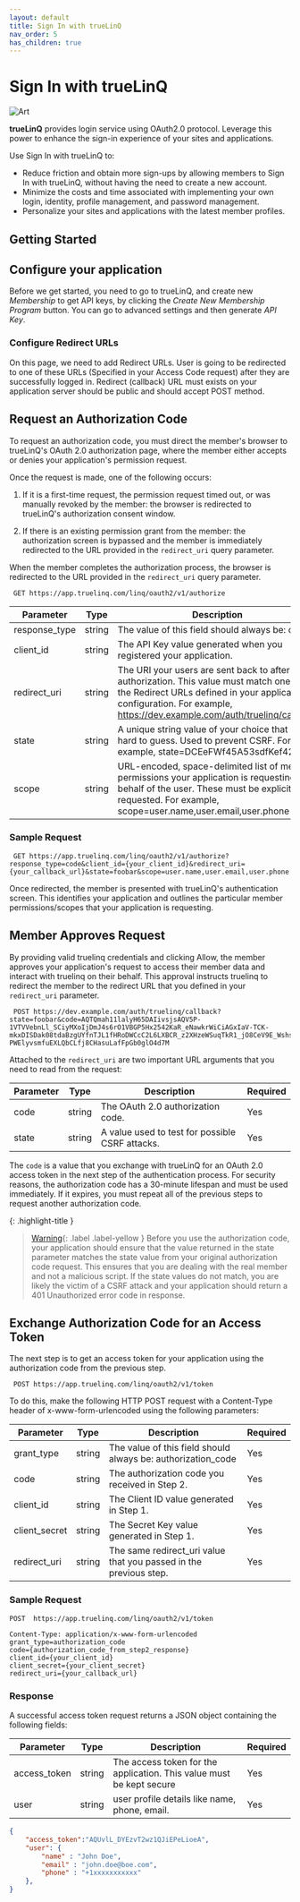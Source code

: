 ```yaml
---
layout: default
title: Sign In with trueLinQ
nav_order: 5
has_children: true
---
```

# Sign In with trueLinQ

![Art](/docs/assets/images/sso.jpeg "a title")

**trueLinQ** provides login service using OAuth2.0 protocol. Leverage this power to enhance the sign-in experience of your sites and applications.

Use Sign In with trueLinQ to:
* Reduce friction and obtain more sign-ups by allowing members to Sign In with trueLinQ, without having the need to create a new account.
* Minimize the costs and time associated with implementing your own login, identity, profile management, and password management.
* Personalize your sites and applications with the latest member profiles.

## Getting Started

## Configure your application
Before we get started, you need to go to trueLinQ, and create new _Membership_ to get API keys, by clicking the _Create New Membership Program_ button. You can go to advanced settings and then generate _API Key_.

### Configure Redirect URLs
On this page, we need to add Redirect URLs. User is going to be redirected to one of these URLs (Specified in your Access Code request) after they are successfully logged in. 
Redirect (callback) URL must exists on your application server should be public and should accept POST method.


## Request an Authorization Code

To request an authorization code, you must direct the member's browser to trueLinQ's OAuth 2.0 authorization page, where the member either accepts or denies your application's permission request.

Once the request is made, one of the following occurs:

1. If it is a first-time request, the permission request timed out, or was manually revoked by the member: the browser is redirected to trueLinQ's authorization consent window.

2. If there is an existing permission grant from the member: the authorization screen is bypassed and the member is immediately redirected to the URL provided in the `redirect_uri` query parameter.

When the member completes the authorization process, the browser is redirected to the URL provided in the `redirect_uri` query parameter.

```
 GET https://app.truelinq.com/linq/oauth2/v1/authorize 
```

|   Parameter	    | Type      | Description                                       | Required  |
|   -               |   -       |   -                                               |   -       |
| response_type	| string    |	The value of this field should always be: code  |   Yes     |
| client_id	    | string    |	The API Key value generated when you registered your application.  |   Yes     |
| redirect_uri	| string    |	The URI your users are sent back to after authorization. This value must match one of the Redirect URLs defined in your application configuration. For example, https://dev.example.com/auth/truelinq/callback  |   Yes     |
| state	        | string    |	A unique string value of your choice that is hard to guess. Used to prevent CSRF. For example, state=DCEeFWf45A53sdfKef424.  |   Yes     |
| scope	| string    |	URL-encoded, space-delimited list of member permissions your application is requesting on behalf of the user. These must be explicitly requested. For example, scope=user.name,user.email,user.phone  |   Yes     |

### Sample Request
```
 GET https://app.truelinq.com/linq/oauth2/v1/authorize?response_type=code&client_id={your_client_id}&redirect_uri={your_callback_url}&state=foobar&scope=user.name,user.email,user.phone    
```

Once redirected, the member is presented with trueLinQ's authentication screen. This identifies your application and outlines the particular member permissions/scopes that your application is requesting.

## Member Approves Request
By providing valid truelinq credentials and clicking Allow, the member approves your application's request to access their member data and interact with truelinq on their behalf. This approval instructs truelinq to redirect the member to the redirect URL that you defined in your `redirect_uri` parameter.

```
 POST https://dev.example.com/auth/truelinq/callback?state=foobar&code=AQTQmah11lalyH65DAIivsjsAQV5P-1VTVVebnLl_SCiyMXoIjDmJ4s6rO1VBGP5Hx2542KaR_eNawkrWiCiAGxIaV-TCK-mkxDISDak08tdaBzgUYfnTJL1fHRoDWCcC2L6LXBCR_z2XHzeWSuqTkR1_jO8CeV9E_WshsJBgE-PWElyvsmfuEXLQbCLfj8CHasuLafFpGb0glO4d7M
```

Attached to the `redirect_uri`  are two important URL arguments that you need to read from the request:

|   Parameter	    | Type      | Description                                       | Required  |
|   -               |   -       |   -                                               |   -       |
| code	            | string    |	 The OAuth 2.0 authorization code.              |   Yes     |
| state	            | string    |	A value used to test for possible CSRF attacks. |   Yes     |

The `code` is a value that you exchange with trueLinQ for an OAuth 2.0 access token in the next step of the authentication process. For security reasons, the authorization code has a 30-minute lifespan and must be used immediately. If it expires, you must repeat all of the previous steps to request another authorization code.

{: .highlight-title }
>[Warning](){: .label .label-yellow } Before you use the authorization code, your application should ensure that the value returned in the state parameter matches the state value from your original authorization code request. This ensures that you are dealing with the real member and not a malicious script. If the state values do not match, you are likely the victim of a CSRF attack and your application should return a 401 Unauthorized error code in response.



## Exchange Authorization Code for an Access Token

The next step is to get an access token for your application using the authorization code from the previous step.

```
 POST https://app.truelinq.com/linq/oauth2/v1/token
```
To do this, make the following HTTP POST request with a Content-Type header of x-www-form-urlencoded using the following parameters:

|   Parameter	    | Type      | Description                                       | Required  |
|   -               |   -       |   -                                               |   -       |
| grant_type	    | string    |   The value of this field should always be: authorization_code             |   Yes     |
| code	            | string    |	The authorization code you received in Step 2. |   Yes     |
| client_id	        | string    |	The Client ID value generated in Step 1. |   Yes     |
| client_secret	    | string    |	The Secret Key value generated in Step 1. |   Yes     |
| redirect_uri	    | string    |	The same redirect_uri value that you passed in the previous step. |   Yes     |


### Sample Request
```
POST  https://app.truelinq.com/linq/oauth2/v1/token
 
Content-Type: application/x-www-form-urlencoded
grant_type=authorization_code
code={authorization_code_from_step2_response}
client_id={your_client_id}
client_secret={your_client_secret}
redirect_uri={your_callback_url}
```
### Response
A successful access token request returns a JSON object containing the following fields:


|   Parameter	    | Type      | Description                                       | Required  |
|   -               |   -       |   -                                               |   -       |
| access_token	    | string    |   The access token for the application. This value must be kept secure              |   Yes     |
| user	            | string    |	user profile details like name, phone, email. |   Yes     |

```json
{  
    "access_token":"AQUvlL_DYEzvT2wz1QJiEPeLioeA",
    "user": {
        "name" : "John Doe",
        "email" : "john.doe@boe.com",
        "phone" : "+1xxxxxxxxxxx"
    },
}
```